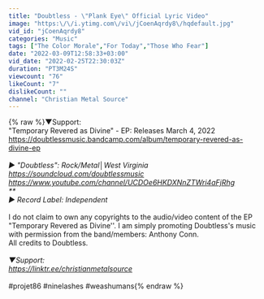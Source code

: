 ```yaml
---
title: "Doubtless - \"Plank Eye\" Official Lyric Video"
image: "https:\/\/i.ytimg.com\/vi\/jCoenAqrdy8\/hqdefault.jpg"
vid_id: "jCoenAqrdy8"
categories: "Music"
tags: ["The Color Morale","For Today","Those Who Fear"]
date: "2022-03-09T12:58:33+03:00"
vid_date: "2022-02-25T22:30:03Z"
duration: "PT3M24S"
viewcount: "76"
likeCount: "7"
dislikeCount: ""
channel: "Christian Metal Source"
---
```

{% raw %}▼Support:<br />&quot;Temporary Revered as Divine&quot; - EP: Releases March 4, 2022<br /><a rel="nofollow" target="blank" href="https://doubtlessmusic.bandcamp.com/album/temporary-revered-as-divine-ep">https://doubtlessmusic.bandcamp.com/album/temporary-revered-as-divine-ep</a><br />*<br />► &quot;Doubtless&quot;: Rock/Metal│West Virginia<br /><a rel="nofollow" target="blank" href="https://soundcloud.com/doubtlessmusic">https://soundcloud.com/doubtlessmusic</a><br /><a rel="nofollow" target="blank" href="https://www.youtube.com/channel/UCDOe6HKDXNnZTWri4aFjRhg">https://www.youtube.com/channel/UCDOe6HKDXNnZTWri4aFjRhg</a><br />**<br />► Record Label: Independent <br />*<br />I do not claim to own any copyrights to the audio/video content of the EP &quot;Temporary Revered as Divine''. I am simply promoting Doubtless's music with permission from the band/members: Anthony Conn. <br />All credits to Doubtless.<br />*<br />▼Support: <br /><a rel="nofollow" target="blank" href="https://linktr.ee/christianmetalsource">https://linktr.ee/christianmetalsource</a><br />*<br />#projet86 #ninelashes #weashumans{% endraw %}
